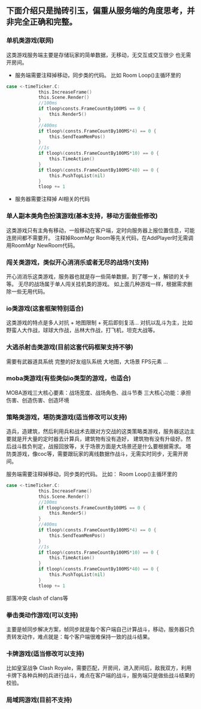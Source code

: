 ## 下面介绍只是抛砖引玉，偏重从服务端的角度思考，并非完全正确和完整。
### 单机类游戏(联网)
这类游戏服务端主要是存储玩家的简单数据，无移动，无交互或交互很少
也无需开房间。
- 服务端需要注释掉移动，同步类的代码。
比如 Room Loop()主循环里的
```go
case <-timeTicker.C:
			this.IncreaseFrame()
			this.Scene.Render()
			//100ms
			if tloop%consts.FrameCountBy100MS == 0 {
				this.Render5()
			}
			//400ms
			if tloop%(consts.FrameCountBy100MS*4) == 0 {
				this.SendTeamMemPos()
			}
			//1s
			if tloop%(consts.FrameCountBy100MS*10) == 0 {
				this.TimeAction()
			}
			if tloop%(consts.FrameCountBy100MS*40) == 0 {
				this.PushTopList(nil)
			}
			tloop += 1
```
- 服务器需要注释掉 AI相关的代码


### 单人副本类角色扮演游戏(基本支持，移动方面做些修改)
这类游戏只有主角有移动，一般移动在客户端，定时向服务器上报位置信息，可能连房间都不需要开。
注释掉RoomMgr Room等先关代码，在AddPlayer时无需调用RoomMgr NewRoom代码。
### 闯关类游戏，类似开心消消乐或者无尽的战场?(支持)
开心消消乐这类游戏，服务器也就是存一些简单数据，到了哪一关，解锁的关卡等。
无尽的战场属于单人闯关挂机类的游戏。
如上面几种游戏一样，根据需求删除一些无用代码。

### io类游戏(这套框架特别适合)
这类游戏的特点是多人对抗 + 地图限制 + 死后即刻复活…
对抗以乱斗为主，比如野蛮人大作战，球球大作战，丛林大作战，打飞机，坦克大战等。

### 大逃杀射击类游戏(目前这套代码框架支持不够)
需要有武器道具系统
完整的好友组队系统
大地图，大场景
FPS元素
...
### moba类游戏(有些类似io类型的游戏，也适合)
MOBA游戏三大核心要素：战场宽度、战场角色、战斗节奏
三大核心功能：承担伤害、创造伤害、创造环境

### 策略类游戏，塔防类游戏(适当修改可以支持)
造兵，造建筑，然后利用兵和战术去跟对方交战的这类策略类游戏，服务器这边主要就是开大量的定时器去计算兵，建筑物有没有造好，
建筑物有没有升级好。然后战斗胜负判定，战报回放等，关于场景方面是大场景还是什么要根据需求。
塔防类游戏，像coc等，需要跟玩家的离线数据作战斗，无需实时同步，无需开房间。

服务端需要注释掉移动，同步类的代码。
比如：
Room Loop()主循环里的
```go
case <-timeTicker.C:
			this.IncreaseFrame()
			this.Scene.Render()
			//100ms
			if tloop%consts.FrameCountBy100MS == 0 {
				this.Render5()
			}
			//400ms
			if tloop%(consts.FrameCountBy100MS*4) == 0 {
				this.SendTeamMemPos()
			}
			//1s
			if tloop%(consts.FrameCountBy100MS*10) == 0 {
				this.TimeAction()
			}
			if tloop%(consts.FrameCountBy100MS*40) == 0 {
				this.PushTopList(nil)
			}
			tloop += 1
```
部落冲突 clash of clans等
### 拳击类动作游戏(可以支持)
主要是帧同步解决方案，帧同步就是每个客户端自己计算战斗，移动，服务器只负责转发动作，难点就是：每个客户端很难保持一致的战斗结果。
### 卡牌游戏(适当修改可以支持)
比如皇室战争 Clash Royale，需要匹配，开房间，进入房间后，敌我双方，利用卡牌下各种兵种的兵进行战斗，难点在客户端的战斗，服务端只是做些战斗结果的校验。
### 局域网游戏(目前不支持)
